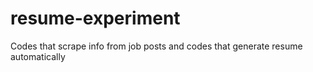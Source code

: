 # resume-experiment
Codes that scrape info from job posts and codes that generate resume automatically
